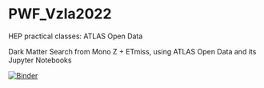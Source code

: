 # PWF_Vzla2022
HEP practical classes: ATLAS Open Data


Dark Matter Search from Mono Z + ETmiss, using ATLAS Open Data and its Jupyter Notebooks

[![Binder](https://mybinder.org/badge_logo.svg)](https://mybinder.org/v2/gh/iskya/PWF_Vzla2022/HEAD)
